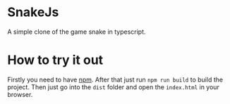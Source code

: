 # SnakeJs
 A simple clone of the game snake in typescript.

# How to try it out
Firstly you need to have [npm](https://nodejs.org/en/).
After that just run `npm run build` to build the project.
Then just go into the `dist` folder and open the `index.html` in your browser.